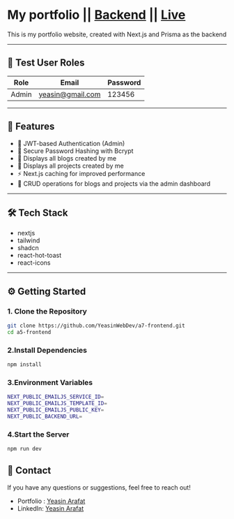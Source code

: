 # My portfolio || [Backend](https://github.com/YeasinWebDev/a7-backend) || [Live](https://a7-frontend.vercel.app)    

This is my portfolio website, created with Next.js and Prisma as the backend  

---
## 👥 Test User Roles

| Role  | Email                    | Password |
|-------|--------------------------|----------|
| Admin | yeasin@gmail.com         | 123456   |
---

## 🚀 Features

- 🔐 JWT-based Authentication (Admin)
- 🧂 Secure Password Hashing with Bcrypt
- 📝 Displays all blogs created by me
- 💼 Displays all projects created by me
- ⚡ Next.js caching for improved performance
- 🧭 CRUD operations for blogs and projects via the admin dashboard



---

## 🛠️ Tech Stack

- nextjs
- tailwind
- shadcn
- react-hot-toast
- react-icons

---  


## ⚙️ Getting Started

### 1. Clone the Repository

```bash
git clone https://github.com/YeasinWebDev/a7-frontend.git
cd a5-frontend
```

### 2.Install Dependencies

```bash
npm install
```

### 3.Environment Variables

```bash
NEXT_PUBLIC_EMAILJS_SERVICE_ID=
NEXT_PUBLIC_EMAILJS_TEMPLATE_ID=
NEXT_PUBLIC_EMAILJS_PUBLIC_KEY=
NEXT_PUBLIC_BACKEND_URL=
```

### 4.Start the Server

```bash
npm run dev
```


## 📧 Contact
If you have any questions or suggestions, feel free to reach out!  

* Portfolio : [Yeasin Arafat](https://yeasin-arafat-portfolio.netlify.app)
* LinkedIn: [Yeasin Arafat](https://www.linkedin.com/in/yeasinarafat121)
